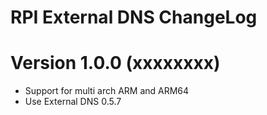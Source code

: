RPI External DNS ChangeLog
=================================

# Version 1.0.0 (xxxxxxxx)

- Support for multi arch ARM and ARM64
- Use External DNS 0.5.7
